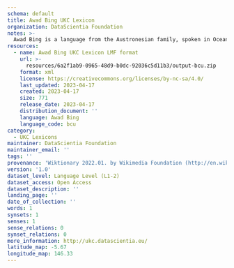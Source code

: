 ```yaml
---
schema: default
title: Awad Bing UKC Lexicon
organization: DataScientia Foundation
notes: >-
  Awad Bing is a language from the Austronesian family, spoken in Oceania. The UKC Lexicon of Awad Bing is represented as a lexico-semantic network. It consists of words, word senses, synsets, as well as sense-level and synset-level relationships.
resources:
  - name: Awad Bing UKC Lexicon LMF format
    url: >-
      resources/6a2f1ab9-0965-48d9-b0dc-92036c5d11b3/output-bcu.zip
    format: xml
    license: https://creativecommons.org/licenses/by-nc-sa/4.0/
    last_updated: 2023-04-17
    created: 2023-04-17
    size: 771
    release_date: 2023-04-17
    distribution_document: ''
    language: Awad Bing
    language_code: bcu
category:
  - UKC Lexicons
maintainer: DataScientia Foundation
maintainer_email: ''
tags: ''
provenance: 'Wiktionary 2022.01. by Wikimedia Foundation (http://en.wiktionary.org); Princeton WordNet 2.1 by Princeton University (https://wordnet.princeton.edu)'
version: '1.0'
dataset_level: Language Level (L1-2)
dataset_access: Open Access
dataset_description: ''
landing_page: ''
date_of_collection: ''
words: 1
synsets: 1
senses: 1
sense_relations: 0
synset_relations: 0
more_information: http://ukc.datascientia.eu/
latitude_map: -5.67
longitude_map: 146.33
---
```

